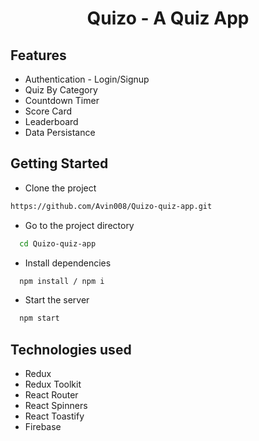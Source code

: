 <h1 align="center">Quizo - A Quiz App</h1>




<h2>Features</h2>
<ul>
<li>Authentication - Login/Signup</li>
<li>Quiz By Category</li>
<li>Countdown Timer</li>
<li>Score Card</li>
<li>Leaderboard</li>
<li>Data Persistance</li>
</ul>


## Getting Started

- Clone the project

```bash
https://github.com/Avin008/Quizo-quiz-app.git
```

- Go to the project directory

```bash
  cd Quizo-quiz-app
```

- Install dependencies

```bash
  npm install / npm i
```

- Start the server

```bash
  npm start
```


<h2>Technologies used</h2>
<ul>
<li>Redux</li>
<li>Redux Toolkit</li>
<li>React Router</li>
<li>React Spinners</li>
<li>React Toastify</li>
<li>Firebase</li>
</ul>
